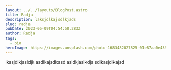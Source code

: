 ```yaml
---
layout: ../../layouts/BlogPost.astro
title: Radja
description: laksjdlkajsdlkjads
slug: radja
pubDate: 2023-05-09T04:54:50.283Z
author: Radja
tags:
  - bio
heroImage: https://images.unsplash.com/photo-1683482027825-01e87aa0e435?ixlib=rb-4.0.3&ixid=MnwxMjA3fDB8MHxwaG90by1wYWdlfHx8fGVufDB8fHx8&auto=format&fit=crop&w=387&q=80
---
```

l﻿kasjdlkjasldjk
a﻿sdlkajsdkasd
a﻿sldkjaslkdja
s﻿dlkasjdlkajsd